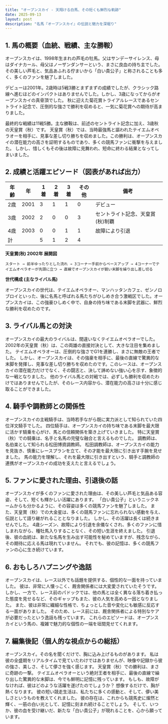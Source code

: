```yaml
---
title: "オープンスカイ - 天翔ける白馬、その短くも鮮烈な軌跡"
date: 2025-09-13
layout: post
description: "名馬『オープンスカイ』の伝説と魅力を深堀り"
---
```


## 1. 馬の概要（血統、戦績、主な勝鞍）

オープンスカイは、1998年生まれの芦毛の牡馬。父はサンデーサイレンス、母はダイナカール、母父はノーザンダンサーという、まさに良血の持ち主でした。  その美しい芦毛と、気品あふれる佇まいから「白い貴公子」と称されることも多く、多くのファンを魅了しました。

デビューは2001年。2歳時は5戦3勝とまずまずの成績でしたが、クラシック路線へ進むほどのインパクトはありませんでした。しかし、3歳になってからがオープンスカイの真骨頂でした。  秋に迎えた菊花賞トライアルレースであるセントライト記念で、圧倒的な強さで勝利を収めると、一気に菊花賞への期待が高まりました。

最終的な戦績は11戦5勝。主な勝鞍は、前述のセントライト記念に加え、3歳秋の天皇賞（秋）です。  天皇賞（秋）では、当時最強馬と謳われたテイエムオペラオーを相手に、見事な差し切り勝ちを収めました。この勝利は、オープンスカイの潜在能力の高さを証明するものであり、多くの競馬ファンに衝撃を与えました。  しかし、惜しくもその後は故障に見舞われ、短命に終わる結果となってしまいました。


## 2. 成績と活躍エピソード（図表があれば出力）

| 年齢 | 年 | 1着 | 2着 | 3着 | その他 | 備考 |
|---|---|---|---|---|---|---|
| 2歳 | 2001 | 3 | 1 | 1 | 0 | デビュー |
| 3歳 | 2002 | 2 | 0 | 0 | 3 | セントライト記念、天皇賞(秋)制覇 |
| 4歳 | 2003 | 0 | 0 | 1 | 1 | 故障により引退 |
| 計 |  | 5 | 1 | 2 | 4 |  |


**天皇賞(秋) 2002年 展開図**

```
スタート → 前半ゆったりとした流れ → 3コーナー手前からペースアップ → 4コーナーでテイエムオペラオーが先頭に立つ → 直線でオープンスカイが鋭い末脚を繰り出し差し切る
```

**世代構成 (主なライバル馬)**

オープンスカイの世代は、テイエムオペラオー、マンハッタンカフェ、ゼンノロブロイといった、後に名馬と呼ばれる馬たちがひしめき合う激戦区でした。オープンスカイは、この強豪ひしめく中で、自身の持ち味である末脚を武器に、鮮烈な勝利を収めたのです。


## 3. ライバル馬との対決

オープンスカイの最大のライバルは、間違いなくテイエムオペラオーでした。  2002年の天皇賞（秋）は、この両雄の直接対決として、大きな注目を集めました。  テイエムオペラオーは、圧倒的な強さでG1を連勝し、まさに無敵の王者でした。  しかし、オープンスカイは、その強豪を相手に、最後の直線で驚異的な末脚を発揮し、見事な差し切り勝ちを収めたのです。このレースは、オープンスカイの潜在能力だけでなく、その闘志と、決して諦めない強い心を示す、象徴的な一戦となりました。  他のライバル馬との対戦では、必ずしも勝利を収めたわけではありませんでしたが、そのレース内容から、潜在能力の高さは十分に感じ取ることができました。


## 4. 騎手や調教師との関係性

オープンスカイの主戦騎手は、当時若手ながら既に実力派として知られていた四位洋文騎手でした。  四位騎手は、オープンスカイの持ち味である末脚を最大限に活かす騎乗を心がけ、馬との信頼関係を築き上げていきました。  特に天皇賞（秋）での騎乗は、名手と名馬の完璧な融合と言えるものでした。  調教師は、名伯楽として知られる松田博資調教師。  松田調教師は、オープンスカイの能力を見抜き、慎重にレースプランを立て、その才能を最大限に引き出す手腕を見せました。  馬の能力を理解し、それを最大限に引き出すという、騎手と調教師の連携がオープンスカイの成功を支えたと言えるでしょう。


## 5. ファンに愛された理由、引退後の話

オープンスカイが多くのファンに愛された理由は、その美しい芦毛と気品ある容姿、そして、短くも輝かしい活躍にあります。  「白い貴公子」というニックネームからも分かるように、その容姿は多くの競馬ファンを魅了しました。  また、天皇賞（秋）での大金星は、多くの競馬ファンに忘れられない感動を与え、伝説として語り継がれることとなりました。  しかし、その活躍は長くは続きませんでした。  4歳シーズン、故障により引退を余儀なくされ、多くのファンに惜しまれながら、種牡馬入りすることなく、その短い生涯を終えました。  引退後、彼の血統は、新たな名馬を生み出す可能性を秘めていますが、残念ながら、その期待に応える馬は現れていません。  それでも、彼の記憶は、多くの競馬ファンの心に生き続けています。


## 6. おもしろハプニングや逸話

オープンスカイは、レース以外でも話題を提供する、個性的な一面を持っていました。  彼は、非常に人懐っこく、厩舎関係者には大変愛されていたそうです。  しかし、一方で、レース前のパドックでは、他の馬とは全く異なる落ち着き払った態度を見せるなど、そのギャップもまた、彼の人気を高める一因となりました。  また、彼は非常に繊細な性格で、ちょっとした音や変化にも敏感に反応する一面がありました。  そのため、レース前には、厩舎関係者による特別なケアが必要だったという逸話も残っています。  これらのエピソードは、オープンスカイという馬の、複雑で魅力的な個性の一端を垣間見せてくれます。


## 7. 編集後記（個人的な視点からの総括）

オープンスカイ。その名を聞くだけで、胸に込み上げるものがあります。  私は彼の全盛期をリアルタイムで見ていたわけではありませんが、映像や記録から彼の強さ、美しさ、そして儚さを強く感じます。  天皇賞（秋）での勝利は、まさに奇跡の一撃。  テイエムオペラオーという絶対王者を相手に、最後の直線で繰り出した驚異的な末脚は、今でも鮮明に記憶に残っています。  もしも、故障がなければ、彼はどのような活躍を遂げたのでしょうか？  想像するだけで、胸が熱くなります。  彼の短い競走生活は、私たちに多くの感動と、そして、儚い美しさというものを教えてくれました。  彼の存在は、これからも競馬史に燦然と輝く、一筋の白い光として、記憶に刻まれ続けることでしょう。  そして、いつか、彼の血を受け継いだ、新たな「白い貴公子」が現れることを、心から願っています。
